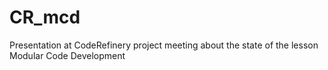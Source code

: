 # CR_mcd
Presentation at CodeRefinery project meeting about the state of the lesson Modular Code Development
